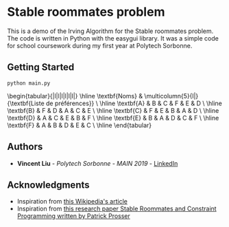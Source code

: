 # Stable roommates problem 
This is a demo of the Irving Algorithm for the Stable roommates problem. The code is written in Python with the easygui library. It was a simple code for school coursework during my first year at Polytech Sorbonne.

## Getting Started
```
python main.py
```

\begin{tabular}{|l|l|l|l|l|l|}
\hline
\textbf{Noms}  & \multicolumn{5}{l|}{\textbf{Liste de préférences}} \\ \hline
\textbf{A} &  B  &  C  &  F  &  E  & D  \\ \hline
\textbf{B} & F & D  & A  &  C  &  E \\ \hline
\textbf{C} &  F  &  E  &  B &  A &  D \\ \hline
\textbf{D} &  A &  C &  E  & B  & F  \\ \hline
\textbf{E} &  B  &  A &  D  & C  & F  \\ \hline
\textbf{F} &  A  &  B &  D  & E  & C  \\ \hline
\end{tabular}

## Authors

* **Vincent Liu** - *Polytech Sorbonne - MAIN 2019* - [LinkedIn](https://www.linkedin.com/in/liuvince25/)

## Acknowledgments

* Inspiration from [this Wikipedia's article](https://en.wikipedia.org/wiki/Stable_roommates_problem)
* Inspiration from [this research paper Stable Roommates and Constraint Programming written by Patrick Prosser ](http://www.dcs.gla.ac.uk/~pat/roommates/distribution/papers/cpaior2014.pdf)





